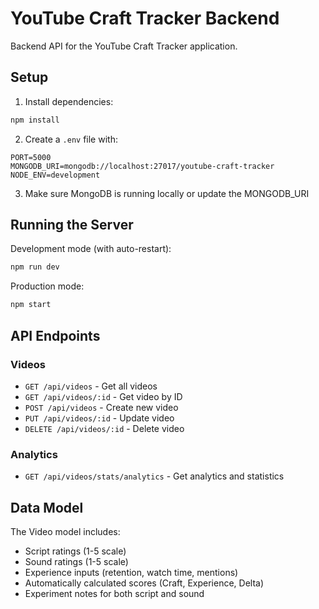 # YouTube Craft Tracker Backend

Backend API for the YouTube Craft Tracker application.

## Setup

1. Install dependencies:
```bash
npm install
```

2. Create a `.env` file with:
```
PORT=5000
MONGODB_URI=mongodb://localhost:27017/youtube-craft-tracker
NODE_ENV=development
```

3. Make sure MongoDB is running locally or update the MONGODB_URI

## Running the Server

Development mode (with auto-restart):
```bash
npm run dev
```

Production mode:
```bash
npm start
```

## API Endpoints

### Videos
- `GET /api/videos` - Get all videos
- `GET /api/videos/:id` - Get video by ID
- `POST /api/videos` - Create new video
- `PUT /api/videos/:id` - Update video
- `DELETE /api/videos/:id` - Delete video

### Analytics
- `GET /api/videos/stats/analytics` - Get analytics and statistics

## Data Model

The Video model includes:
- Script ratings (1-5 scale)
- Sound ratings (1-5 scale)
- Experience inputs (retention, watch time, mentions)
- Automatically calculated scores (Craft, Experience, Delta)
- Experiment notes for both script and sound
